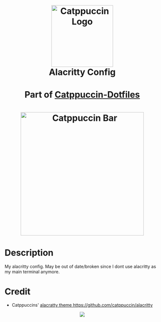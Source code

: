 
  <div align='center'>
  <h1>
    <div>
      <img src='https://github.com/DefinitelyNotSimon13/Catppuccin-Dotfiles/blob/main/assets/catppuccinCat.png'  alt='Catppuccin Logo' width=200>
    </div>
    <div>
      Alacritty Config
      <h4>Part of <a href="https://github.com/DefinitelyNotSimon13/Catppuccin-Dotfiles/">Catppuccin-Dotfiles</a><h4>
    </div>
    <div>
      <img src='https://github.com/DefinitelyNotSimon13/Catppuccin-Dotfiles/blob/main/assets/catppuccinBar.png' alt='Catppuccin Bar' width=400>
    </div>
  </h1>
</div>
        
# Description
My alacritty config. May be out of date/broken since I dont use alacritty as my main terminal anymore.

# Credit
- Catppuccins' [alacratty theme
](https://github.com/catppuccin/alacritty)https://github.com/catppuccin/alacritty


<p align="center"><img src="https://raw.githubusercontent.com/catppuccin/catppuccin/main/assets/footers/gray0_ctp_on_line.svg?sanitize=true" /></p>
